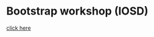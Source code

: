 # Bootstrap workshop (IOSD)

[click here](https://drive.google.com/drive/folders/1hOjKVRCgmzEhkzFBhDiT1d1qZaJduYpG)